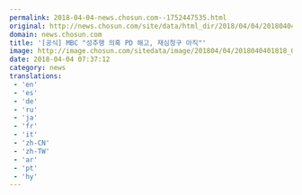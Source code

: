 ```yaml
---
permalink: 2018-04-04-news.chosun.com--1752447535.html
original: http://news.chosun.com/site/data/html_dir/2018/04/04/2018040401888.html
domain: news.chosun.com
title: '[공식] MBC "성추행 의혹 PD 해고, 재심청구 아직"'
image: http://image.chosun.com/sitedata/image/201804/04/2018040401818_0.jpg
date: 2018-04-04 07:37:12
category: news
translations: 
 - 'en'
 - 'es'
 - 'de'
 - 'ru'
 - 'ja'
 - 'fr'
 - 'it'
 - 'zh-CN'
 - 'zh-TW'
 - 'ar'
 - 'pt'
 - 'hy'
---
```


